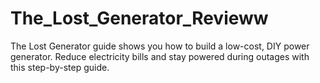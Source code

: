 # The_Lost_Generator_Revieww
The Lost Generator guide shows you how to build a low-cost, DIY power generator. Reduce electricity bills and stay powered during outages with this step-by-step guide.
